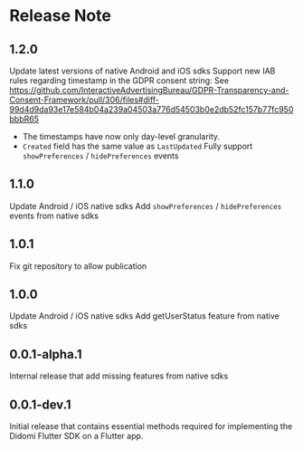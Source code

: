 # Release Note

## 1.2.0
Update latest versions of native Android and iOS sdks
Support new IAB rules regarding timestamp in the GDPR consent string: See https://github.com/InteractiveAdvertisingBureau/GDPR-Transparency-and-Consent-Framework/pull/306/files#diff-99d4d9da93e17e584b04a239a04503a776d54503b0e2db52fc157b77fc950bbbR65
- The timestamps have now only day-level granularity.
- `Created` field has the same value as `LastUpdated`
Fully support `showPreferences` / `hidePreferences` events
  
## 1.1.0
Update Android / iOS native sdks
Add `showPreferences` / `hidePreferences` events from native sdks

## 1.0.1
Fix git repository to allow publication

## 1.0.0
Update Android / iOS native sdks
Add getUserStatus feature from native sdks

## 0.0.1-alpha.1
Internal release that add missing features from native sdks

## 0.0.1-dev.1
Initial release that contains essential methods required for implementing the Didomi Flutter SDK on a Flutter app.
